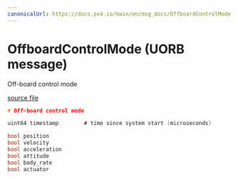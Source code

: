 ```yaml
---
canonicalUrl: https://docs.px4.io/main/en/msg_docs/OffboardControlMode
---
```


# OffboardControlMode (UORB message)

Off-board control mode

[source file](https://github.com/PX4/PX4-Autopilot/blob/release/1.14/msg/OffboardControlMode.msg)

```c
# Off-board control mode

uint64 timestamp		# time since system start (microseconds)

bool position
bool velocity
bool acceleration
bool attitude
bool body_rate
bool actuator

```
